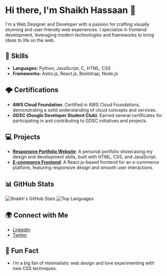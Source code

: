 # Hi there, I'm Shaikh Hassaan 👋

I'm a Web Designer and Developer with a passion for crafting visually stunning and user-friendly web experiences. I specialize in frontend development, leveraging modern technologies and frameworks to bring ideas to life on the web.

## 🚀 Skills
- **Languages:** Python, JavaScript, C, HTML, CSS
- **Frameworks:** Astro.js, React.js, Bootstrap, Node.js

## 🌩️ Certifications
- **AWS Cloud Foundation**: Certified in AWS Cloud Foundations, demonstrating a solid understanding of cloud concepts and services.
- **GDSC (Google Developer Student Club)**: Earned several certificates for participating in and contributing to GDSC initiatives and projects.

## 💻 Projects
- [**Responsive Portfolio Website**](https://github.com/nox619/portfolio-website): A personal portfolio showcasing my design and development skills, built with HTML, CSS, and JavaScript.
- [**E-commerce Frontend**](https://github.com/nox619/e-commerce-frontend): A React.js-based frontend for an e-commerce platform, featuring responsive design and smooth user interactions.

## 📊 GitHub Stats
![Shaikh's GitHub Stats](https://github-readme-stats.vercel.app/api?username=nox619&show_icons=true&theme=radical)
![Top Languages](https://github-readme-stats.vercel.app/api/top-langs/?username=nox619&layout=compact&theme=radical)

## 🌍 Connect with Me
- [LinkedIn](https://linkedin.com/in/shaikh-hassaan)
- [Twitter](https://twitter.com/shaikh-hassaan)

## 🎨 Fun Fact
- I’m a big fan of minimalistic web design and love experimenting with new CSS techniques.
